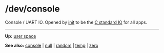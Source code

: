 # /dev/console

Console / UART IO. Opened by [init](../bin/init.md) to be the [C standard IO](../../misc/stdio.md) for all apps.

---
**Up:** [user space](../userspace.md)

**See also:** [console](console.md) | [null](null.md) | [random](random.md) | [temp](temp.md) | [zero](zero.md)
